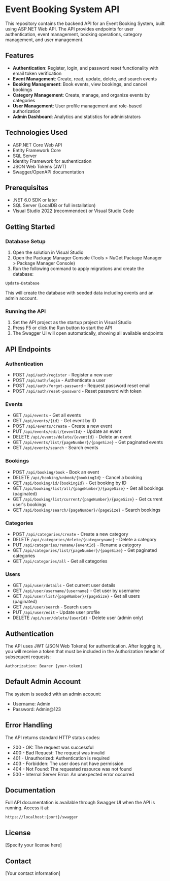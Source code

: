 # Event Booking System API

This repository contains the backend API for an Event Booking System, built using ASP.NET Web API. The API provides endpoints for user authentication, event management, booking operations, category management, and user management.

## Features

- **Authentication**: Register, login, and password reset functionality with email token verification
- **Event Management**: Create, read, update, delete, and search events
- **Booking Management**: Book events, view bookings, and cancel bookings
- **Category Management**: Create, manage, and organize events by categories
- **User Management**: User profile management and role-based authorization
- **Admin Dashboard**: Analytics and statistics for administrators

## Technologies Used

- ASP.NET Core Web API
- Entity Framework Core
- SQL Server
- Identity Framework for authentication
- JSON Web Tokens (JWT)
- Swagger/OpenAPI documentation

## Prerequisites

- .NET 6.0 SDK or later
- SQL Server (LocalDB or full installation)
- Visual Studio 2022 (recommended) or Visual Studio Code

## Getting Started

### Database Setup

1. Open the solution in Visual Studio
2. Open the Package Manager Console (Tools > NuGet Package Manager > Package Manager Console)
3. Run the following command to apply migrations and create the database:

```
Update-Database
```

This will create the database with seeded data including events and an admin account.

### Running the API

1. Set the API project as the startup project in Visual Studio
2. Press F5 or click the Run button to start the API
3. The Swagger UI will open automatically, showing all available endpoints

## API Endpoints

### Authentication

- POST `/api/auth/register` - Register a new user
- POST `/api/auth/login` - Authenticate a user
- POST `/api/auth/forgot-password` - Request password reset email
- POST `/api/auth/reset-password` - Reset password with token

### Events

- GET `/api/events` - Get all events
- GET `/api/events/{id}` - Get event by ID
- POST `/api/events/create` - Create a new event
- PUT `/api/events/edit/{eventId}` - Update an event
- DELETE `/api/events/delete/{eventId}` - Delete an event
- GET `/api/events/list/{pageNumber}/{pageSize}` - Get paginated events
- GET `/api/events/search` - Search events

### Bookings

- POST `/api/booking/book` - Book an event
- DELETE `/api/booking/unbook/{bookingId}` - Cancel a booking
- GET `/api/booking/id/{bookingId}` - Get booking by ID
- GET `/api/booking/list/all/{pageNumber}/{pageSize}` - Get all bookings (paginated)
- GET `/api/booking/list/current/{pageNumber}/{pageSize}` - Get current user's bookings
- GET `/api/booking/search/{pageNumber}/{pageSize}` - Search bookings

### Categories

- POST `/api/categories/create` - Create a new category
- DELETE `/api/categories/delete/{categoryname}` - Delete a category
- PUT `/api/categories/rename/{eventId}` - Rename a category
- GET `/api/categories/list/{pageNumber}/{pageSize}` - Get paginated categories
- GET `/api/categories/all` - Get all categories

### Users

- GET `/api/user/details` - Get current user details
- GET `/api/user/username/{username}` - Get user by username
- GET `/api/user/list/{pageNumber}/{pageSize}` - Get all users (paginated)
- GET `/api/user/search` - Search users
- PUT `/api/user/edit` - Update user profile
- DELETE `/api/user/delete/{userId}` - Delete user (admin only)

## Authentication

The API uses JWT (JSON Web Tokens) for authentication. After logging in, you will receive a token that must be included in the Authorization header of subsequent requests:

```
Authorization: Bearer {your-token}
```

## Default Admin Account

The system is seeded with an admin account:

- Username: Admin
- Password: Admin@123

## Error Handling

The API returns standard HTTP status codes:

- 200 - OK: The request was successful
- 400 - Bad Request: The request was invalid
- 401 - Unauthorized: Authentication is required
- 403 - Forbidden: The user does not have permission
- 404 - Not Found: The requested resource was not found
- 500 - Internal Server Error: An unexpected error occurred

## Documentation

Full API documentation is available through Swagger UI when the API is running. Access it at:

```
https://localhost:{port}/swagger
```

## License

[Specify your license here]

## Contact

[Your contact information]